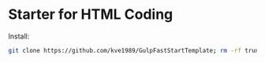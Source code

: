 # Starter for HTML Coding

Install:
```bash
git clone https://github.com/kve1989/GulpFastStartTemplate; rm -rf trunk .gitignore readme.md .git
```